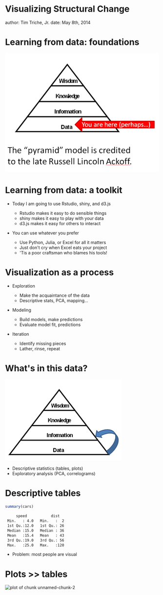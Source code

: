 Visualizing Structural Change
========================================================
author: Tim Triche, Jr. 
date: May 8th, 2014


Learning from data: foundations
========================================================
![Ackoff's DIKW pyramid](DIKW.png)


Learning from data: a toolkit
========================================================
- Today I am going to use Rstudio, shiny, and d3.js
  - Rstudio makes it easy to do sensible things
  - shiny makes it easy to play with your data
  - d3.js makes it easy for others to interact
  
- You can use whatever you prefer
  - Use Python, Julia, or Excel for all it matters
  - Just don't cry when Excel eats your project
  - 'Tis a poor craftsman who blames his tools!


Visualization as a process
========================================================
- Exploration 
  - Make the acquaintance of the data
  - Descriptive stats, PCA, mapping...
  
- Modeling
  - Build models, make predictions
  - Evaluate model fit, predictions
  
- Iteration
  - Identify missing pieces
  - Lather, rinse, repeat


What's in this data?
========================================================  
![Exploration step](exploration.png)
- Descriptive statistics (tables, plots)
- Exploratory analysis (PCA, correlograms)


Descriptive tables
========================================================

```r
summary(cars)
```

```
     speed           dist    
 Min.   : 4.0   Min.   :  2  
 1st Qu.:12.0   1st Qu.: 26  
 Median :15.0   Median : 36  
 Mean   :15.4   Mean   : 43  
 3rd Qu.:19.0   3rd Qu.: 56  
 Max.   :25.0   Max.   :120  
```

- Problem: most people are visual

Plots >> tables
========================================================
![plot of chunk unnamed-chunk-2](LaDataVizSlides-figure/unnamed-chunk-2.png) 


